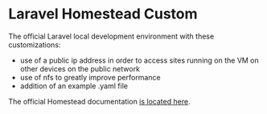# Laravel Homestead Custom

The official Laravel local development environment with these customizations:
- use of a public ip address in order to access sites running on the VM on other devices on the public network
- use of nfs to greatly improve performance
- addition of an example .yaml file


The official Homestead documentation [is located here](http://laravel.com/docs/homestead?version=4.2).
